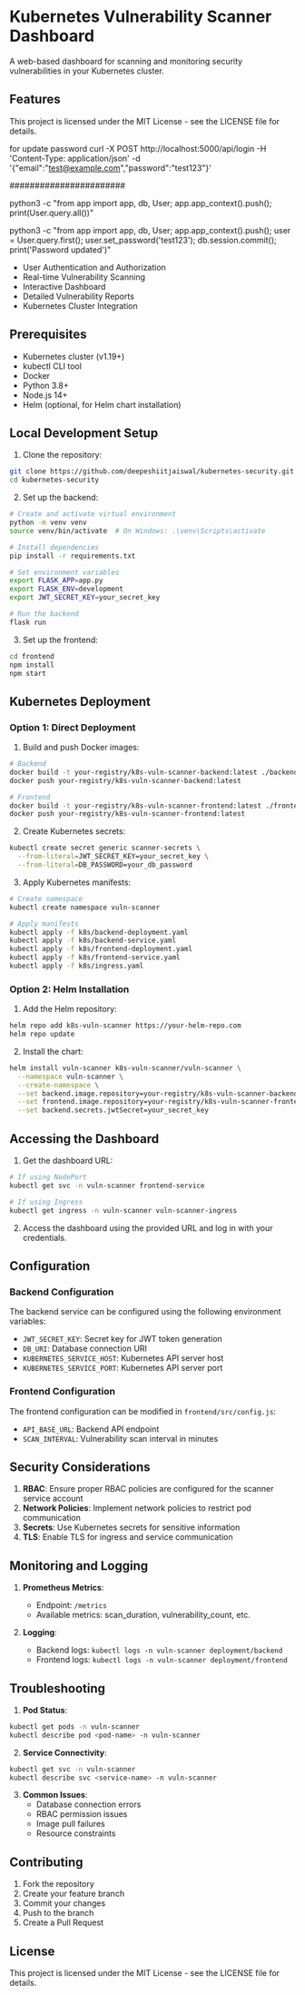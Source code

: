# Kubernetes Vulnerability Scanner Dashboard

A web-based dashboard for scanning and monitoring security vulnerabilities in your Kubernetes cluster.

## Features
This project is licensed under the MIT License - see the LICENSE file for details.

for update password 
curl -X POST http://localhost:5000/api/login -H 'Content-Type: application/json' -d '{"email":"test@example.com","password":"test123"}'

#######################

python3 -c "from app import app, db, User; app.app_context().push(); print(User.query.all())"

python3 -c "from app import app, db, User; app.app_context().push(); user = User.query.first(); user.set_password('test123'); db.session.commit(); print('Password updated')"

- User Authentication and Authorization
- Real-time Vulnerability Scanning
- Interactive Dashboard
- Detailed Vulnerability Reports
- Kubernetes Cluster Integration

## Prerequisites

- Kubernetes cluster (v1.19+)
- kubectl CLI tool
- Docker
- Python 3.8+
- Node.js 14+
- Helm (optional, for Helm chart installation)

## Local Development Setup

1. Clone the repository:
```bash
git clone https://github.com/deepeshiitjaiswal/kubernetes-security.git
cd kubernetes-security
```

2. Set up the backend:
```bash
# Create and activate virtual environment
python -m venv venv
source venv/bin/activate  # On Windows: .\venv\Scripts\activate

# Install dependencies
pip install -r requirements.txt

# Set environment variables
export FLASK_APP=app.py
export FLASK_ENV=development
export JWT_SECRET_KEY=your_secret_key

# Run the backend
flask run
```

3. Set up the frontend:
```bash
cd frontend
npm install
npm start
```

## Kubernetes Deployment

### Option 1: Direct Deployment

1. Build and push Docker images:
```bash
# Backend
docker build -t your-registry/k8s-vuln-scanner-backend:latest ./backend
docker push your-registry/k8s-vuln-scanner-backend:latest

# Frontend
docker build -t your-registry/k8s-vuln-scanner-frontend:latest ./frontend
docker push your-registry/k8s-vuln-scanner-frontend:latest
```

2. Create Kubernetes secrets:
```bash
kubectl create secret generic scanner-secrets \
  --from-literal=JWT_SECRET_KEY=your_secret_key \
  --from-literal=DB_PASSWORD=your_db_password
```

3. Apply Kubernetes manifests:
```bash
# Create namespace
kubectl create namespace vuln-scanner

# Apply manifests
kubectl apply -f k8s/backend-deployment.yaml
kubectl apply -f k8s/backend-service.yaml
kubectl apply -f k8s/frontend-deployment.yaml
kubectl apply -f k8s/frontend-service.yaml
kubectl apply -f k8s/ingress.yaml
```

### Option 2: Helm Installation

1. Add the Helm repository:
```bash
helm repo add k8s-vuln-scanner https://your-helm-repo.com
helm repo update
```

2. Install the chart:
```bash
helm install vuln-scanner k8s-vuln-scanner/vuln-scanner \
  --namespace vuln-scanner \
  --create-namespace \
  --set backend.image.repository=your-registry/k8s-vuln-scanner-backend \
  --set frontend.image.repository=your-registry/k8s-vuln-scanner-frontend \
  --set backend.secrets.jwtSecret=your_secret_key
```

## Accessing the Dashboard

1. Get the dashboard URL:
```bash
# If using NodePort
kubectl get svc -n vuln-scanner frontend-service

# If using Ingress
kubectl get ingress -n vuln-scanner vuln-scanner-ingress
```

2. Access the dashboard using the provided URL and log in with your credentials.

## Configuration

### Backend Configuration

The backend service can be configured using the following environment variables:

- `JWT_SECRET_KEY`: Secret key for JWT token generation
- `DB_URI`: Database connection URI
- `KUBERNETES_SERVICE_HOST`: Kubernetes API server host
- `KUBERNETES_SERVICE_PORT`: Kubernetes API server port

### Frontend Configuration

The frontend configuration can be modified in `frontend/src/config.js`:

- `API_BASE_URL`: Backend API endpoint
- `SCAN_INTERVAL`: Vulnerability scan interval in minutes

## Security Considerations

1. **RBAC**: Ensure proper RBAC policies are configured for the scanner service account
2. **Network Policies**: Implement network policies to restrict pod communication
3. **Secrets**: Use Kubernetes secrets for sensitive information
4. **TLS**: Enable TLS for ingress and service communication

## Monitoring and Logging

1. **Prometheus Metrics**:
   - Endpoint: `/metrics`
   - Available metrics: scan_duration, vulnerability_count, etc.

2. **Logging**:
   - Backend logs: `kubectl logs -n vuln-scanner deployment/backend`
   - Frontend logs: `kubectl logs -n vuln-scanner deployment/frontend`

## Troubleshooting

1. **Pod Status**:
```bash
kubectl get pods -n vuln-scanner
kubectl describe pod <pod-name> -n vuln-scanner
```

2. **Service Connectivity**:
```bash
kubectl get svc -n vuln-scanner
kubectl describe svc <service-name> -n vuln-scanner
```

3. **Common Issues**:
   - Database connection errors
   - RBAC permission issues
   - Image pull failures
   - Resource constraints

## Contributing

1. Fork the repository
2. Create your feature branch
3. Commit your changes
4. Push to the branch
5. Create a Pull Request

## License

This project is licensed under the MIT License - see the LICENSE file for details.
